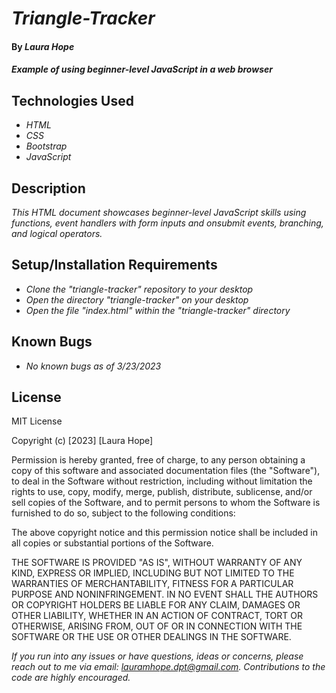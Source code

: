 # _Triangle-Tracker_

#### By _**Laura Hope**_

#### _Example of using beginner-level JavaScript in a web browser_

## Technologies Used

* _HTML_
* _CSS_
* _Bootstrap_
* _JavaScript_

## Description

_This HTML document showcases beginner-level JavaScript skills using functions, event handlers with form inputs and onsubmit events, branching, and logical operators._

## Setup/Installation Requirements

* _Clone the "triangle-tracker" repository to your desktop_
* _Open the directory "triangle-tracker" on your desktop_
* _Open the file "index.html" within the "triangle-tracker" directory_

## Known Bugs

* _No known bugs as of 3/23/2023_

## License

MIT License

Copyright (c) [2023] [Laura Hope]

Permission is hereby granted, free of charge, to any person obtaining a copy
of this software and associated documentation files (the "Software"), to deal
in the Software without restriction, including without limitation the rights
to use, copy, modify, merge, publish, distribute, sublicense, and/or sell
copies of the Software, and to permit persons to whom the Software is
furnished to do so, subject to the following conditions:

The above copyright notice and this permission notice shall be included in all
copies or substantial portions of the Software.

THE SOFTWARE IS PROVIDED "AS IS", WITHOUT WARRANTY OF ANY KIND, EXPRESS OR
IMPLIED, INCLUDING BUT NOT LIMITED TO THE WARRANTIES OF MERCHANTABILITY,
FITNESS FOR A PARTICULAR PURPOSE AND NONINFRINGEMENT. IN NO EVENT SHALL THE
AUTHORS OR COPYRIGHT HOLDERS BE LIABLE FOR ANY CLAIM, DAMAGES OR OTHER
LIABILITY, WHETHER IN AN ACTION OF CONTRACT, TORT OR OTHERWISE, ARISING FROM,
OUT OF OR IN CONNECTION WITH THE SOFTWARE OR THE USE OR OTHER DEALINGS IN THE
SOFTWARE.

_If you run into any issues or have questions, ideas or concerns, please reach out to me via email: lauramhope.dpt@gmail.com.  Contributions to the code are highly encouraged._
